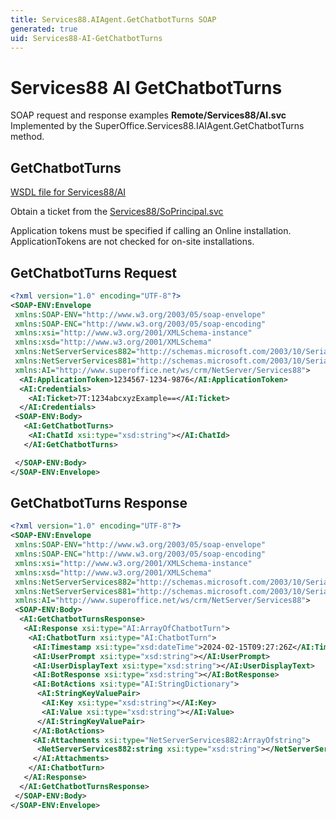 ```yaml
---
title: Services88.AIAgent.GetChatbotTurns SOAP
generated: true
uid: Services88-AI-GetChatbotTurns
---
```


# Services88 AI GetChatbotTurns

SOAP request and response examples **Remote/Services88/AI.svc**
Implemented by the <see cref="M:SuperOffice.Services88.IAIAgent.GetChatbotTurns">SuperOffice.Services88.IAIAgent.GetChatbotTurns</see> method.

## GetChatbotTurns





[WSDL file for Services88/AI](../Services88-AI.md)

Obtain a ticket from the [Services88/SoPrincipal.svc](../SoPrincipal/index.md)

Application tokens must be specified if calling an Online installation. ApplicationTokens are not checked for on-site installations.

## GetChatbotTurns Request

```xml
<?xml version="1.0" encoding="UTF-8"?>
<SOAP-ENV:Envelope
 xmlns:SOAP-ENV="http://www.w3.org/2003/05/soap-envelope"
 xmlns:SOAP-ENC="http://www.w3.org/2003/05/soap-encoding"
 xmlns:xsi="http://www.w3.org/2001/XMLSchema-instance"
 xmlns:xsd="http://www.w3.org/2001/XMLSchema"
 xmlns:NetServerServices882="http://schemas.microsoft.com/2003/10/Serialization/Arrays"
 xmlns:NetServerServices881="http://schemas.microsoft.com/2003/10/Serialization/"
 xmlns:AI="http://www.superoffice.net/ws/crm/NetServer/Services88">
  <AI:ApplicationToken>1234567-1234-9876</AI:ApplicationToken>
  <AI:Credentials>
    <AI:Ticket>7T:1234abcxyzExample==</AI:Ticket>
  </AI:Credentials>
 <SOAP-ENV:Body>
   <AI:GetChatbotTurns>
    <AI:ChatId xsi:type="xsd:string"></AI:ChatId>
   </AI:GetChatbotTurns>

 </SOAP-ENV:Body>
</SOAP-ENV:Envelope>

```


## GetChatbotTurns Response

```xml
<?xml version="1.0" encoding="UTF-8"?>
<SOAP-ENV:Envelope
 xmlns:SOAP-ENV="http://www.w3.org/2003/05/soap-envelope"
 xmlns:SOAP-ENC="http://www.w3.org/2003/05/soap-encoding"
 xmlns:xsi="http://www.w3.org/2001/XMLSchema-instance"
 xmlns:xsd="http://www.w3.org/2001/XMLSchema"
 xmlns:NetServerServices882="http://schemas.microsoft.com/2003/10/Serialization/Arrays"
 xmlns:NetServerServices881="http://schemas.microsoft.com/2003/10/Serialization/"
 xmlns:AI="http://www.superoffice.net/ws/crm/NetServer/Services88">
 <SOAP-ENV:Body>
  <AI:GetChatbotTurnsResponse>
   <AI:Response xsi:type="AI:ArrayOfChatbotTurn">
    <AI:ChatbotTurn xsi:type="AI:ChatbotTurn">
     <AI:Timestamp xsi:type="xsd:dateTime">2024-02-15T09:27:26Z</AI:Timestamp>
     <AI:UserPrompt xsi:type="xsd:string"></AI:UserPrompt>
     <AI:UserDisplayText xsi:type="xsd:string"></AI:UserDisplayText>
     <AI:BotResponse xsi:type="xsd:string"></AI:BotResponse>
     <AI:BotActions xsi:type="AI:StringDictionary">
      <AI:StringKeyValuePair>
       <AI:Key xsi:type="xsd:string"></AI:Key>
       <AI:Value xsi:type="xsd:string"></AI:Value>
      </AI:StringKeyValuePair>
     </AI:BotActions>
     <AI:Attachments xsi:type="NetServerServices882:ArrayOfstring">
      <NetServerServices882:string xsi:type="xsd:string"></NetServerServices882:string>
     </AI:Attachments>
    </AI:ChatbotTurn>
   </AI:Response>
  </AI:GetChatbotTurnsResponse>
 </SOAP-ENV:Body>
</SOAP-ENV:Envelope>

```

